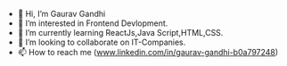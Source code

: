 - 👋 Hi, I’m Gaurav Gandhi
- 👀 I’m interested in Frontend Devlopment.
- 🌱 I’m currently learning ReactJs,Java Script,HTML,CSS. 
- 💞️ I’m looking to collaborate on IT-Companies.
- 📫 How to reach me (www.linkedin.com/in/gaurav-gandhi-b0a797248)


<!---
GauravGandhi007/GauravGandhi007 is a ✨ special ✨ repository because its `README.md` (this file) appears on your GitHub profile.
You can click the Preview link to take a look at your changes.
--->
